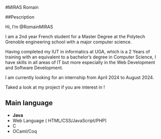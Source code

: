 #MIRAS Romain

##Pescription 

Hi, I’m @RomainMIRAS

I am a 2nd year French student for a Master Degree at the Polytech Grenoble engineering school with a major computer science.

Having completed my IUT in informatics at UGA, which is a 2 Years of training with an equivalent to a bachelor’s degree in Computer Science, I have skills in all areas of IT but more especially in the Web Development and Software Development.

I am currently looking for an internship from April 2024 to August 2024.

Taked a look at my project if you are interest in !  

## Main language 
- **Java**
- Web Language ( HTML/CSS/JavaScript/PHP)
- C
- OCaml/Coq


<!---
RomainMIRAS/RomainMIRAS is a ✨ special ✨ repository because its `README.md` (this file) appears on your GitHub profile.
You can click the Preview link to take a look at your changes.
--->
